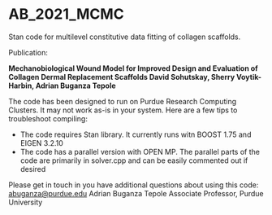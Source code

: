 # AB_2021_MCMC

Stan code for multilevel constitutive data fitting of collagen scaffolds.

Publication: 

**Mechanobiological Wound Model for Improved Design and Evaluation of Collagen Dermal Replacement Scaffolds 
David Sohutskay, Sherry Voytik-Harbin, Adrian Buganza Tepole**

The code has been designed to run on Purdue Research Computing Clusters. It may not work as-is in your system. Here are a few tips to troubleshoot compiling: 

* The code requires Stan library. It currently runs witn BOOST 1.75 and EIGEN 3.2.10
* The code has a parallel version with OPEN MP. The parallel parts of the code are primarily in solver.cpp and can be easily commented out if desired 

Please get in touch in you have additional questions about using this code:
abuganza@purdue.edu
Adrian Buganza Tepole
Associate Professor, Purdue University 


